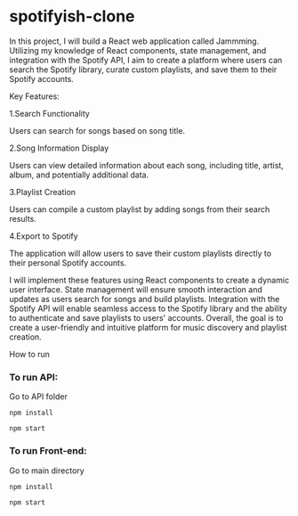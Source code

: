 # spotifyish-clone

In this project, I will build a React web application called Jammming. Utilizing my knowledge of React components, state management, and integration with the Spotify API, I aim to create a platform where users can search the Spotify library, curate custom playlists, and save them to their Spotify accounts.

Key Features:

1.Search Functionality

Users can search for songs based on song title.

2.Song Information Display

Users can view detailed information about each song, including title, artist, album, and potentially additional data.

3.Playlist Creation

Users can compile a custom playlist by adding songs from their search results.

4.Export to Spotify

The application will allow users to save their custom playlists directly to their personal Spotify accounts.

I will implement these features using React components to create a dynamic user interface. State management will ensure smooth interaction and updates as users search for songs and build playlists. Integration with the Spotify API will enable seamless access to the Spotify library and the ability to authenticate and save playlists to users' accounts. Overall, the goal is to create a user-friendly and intuitive platform for music discovery and playlist creation.

How to run

### To run API:
Go to API folder

```
npm install
```
```
npm start
```

### To run Front-end: 

Go to main directory

```
npm install
``` 
```
npm start
```
